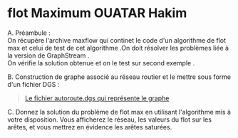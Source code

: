 # flot Maximum  OUATAR Hakim



A.  Préambule :   
On récupère l'archive maxflow qui continet le code d'un algorithme de flot max et celui de test de cet algorithme .On doit résolver les problèmes liée à la version de GraphStream .   
On vérifie la solution obtenue et on le test sur second exemple .

B.  Construction de graphe associé au réseau routier et le mettre sous forme d'un fichier DGS :   

   >[Le fichier autoroute.dgs qui représente le graphe  ](./Data/autoroute.dgs)   
   

C.  Donnez la solution du problème de flot max en utilisant l'algorithme mis à votre disposition. Vous afficherez le réseau, les valeurs du flot sur les arêtes, et vous mettrez en évidence les arêtes saturées.   
